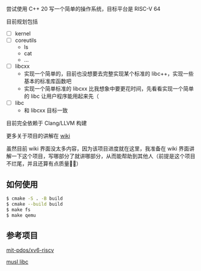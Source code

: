 尝试使用 C++ 20 写一个简单的操作系统，目标平台是 RISC-V 64

目前规划包括

- [ ] kernel
- [ ] coreutils
  - ls
  - cat
  - ...
- [ ] libcxx
  - 实现一个简单的，目前也没想要去完整实现某个标准的 libc++，实现一些基本的标准库函数吧
  - 实现一个简单标准的 libcxx 比我想象中要更花时间，先看看实现一个简单的 libc 让用户程序能用起来先（
- [ ] libc
  - 和 libcxx 目标一致

目前完全依赖于 Clang/LLVM 构建

更多关于项目的讲解在 [wiki](https://github.com/suoyuan666/os-cpp/wiki)

虽然目前 wiki 界面没太多内容，因为该项目进度就在这里，我准备在 wiki 界面讲解一下这个项目，写哪部分了就讲哪部分，从而能帮助到其他人（前提是这个项目不烂尾，并且还算有点质量😶‍🌫️）

## 如何使用

```bash
$ cmake -S . -B build
$ cmake --build build
$ make fs
$ make qemu
```

## 参考项目

[mit-pdos/xv6-riscv](https://github.com/mit-pdos/xv6-riscv)

[musl libc](https://musl.libc.org/)
